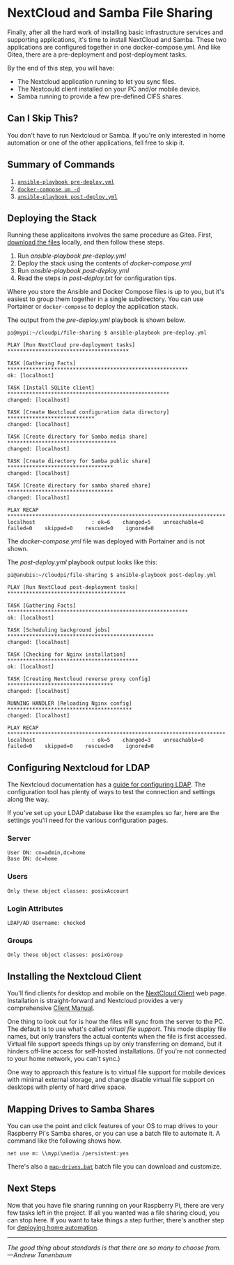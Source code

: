 # NextCloud and Samba File Sharing
Finally, after all the hard work of installing basic infrastructure services and supporting applications, it's time to install NextCloud and Samba. These two applications are configured together in one docker-compose.yml. And like Gitea, there are a pre-deployment and post-deployment tasks.

By the end of this step, you will have:
* The Nextcloud application running to let you sync files.
* The Nextcould client installed on your PC and/or mobile device.
* Samba running to provide a few pre-defined CIFS shares.

## Can I Skip This?
You don't have to run Nextcloud or Samba. If you're only interested in home automation or one of the other applications, fell free to skip it.

## Summary of Commands
1. [`ansible-playbook pre-deploy.yml`](https://github.com/DavesCodeMusings/CloudPi/blob/main/file-sharing/pre-deploy.yml)
2. [`docker-compose up -d`](https://github.com/DavesCodeMusings/CloudPi/blob/main/file-sharing/docker-compose.yml)
3. [`ansible-playbook post-deploy.yml`](https://github.com/DavesCodeMusings/CloudPi/blob/main/file-sharing/post-deploy.yml)

## Deploying the Stack
Running these applicaitons involves the same procedure as Gitea. First, [download the files](https://github.com/DavesCodeMusings/CloudPi/blob/main/file-sharing/) locally, and then follow these steps.

1. Run _ansible-playbook pre-deploy.yml_
2. Deploy the stack using the contents of _docker-compose.yml_
3. Run _ansible-playbook post-deploy.yml_
4. Read the steps in _post-deploy.txt_ for configuration tips.

Where you store the Ansible and Docker Compose files is up to you, but it's easiest to group them together in a single subdirectory. You can use Portainer or `docker-compose` to deploy the application stack.

The output from the _pre-deploy.yml_ playbook is shown below.

```
pi@mypi:~/cloudpi/file-sharing $ ansible-playbook pre-deploy.yml

PLAY [Run NextCloud pre-deployment tasks] ***************************************

TASK [Gathering Facts] **********************************************************
ok: [localhost]

TASK [Install SQLite client] ****************************************************
changed: [localhost]

TASK [Create Nextcloud configuration data directory] ****************************
changed: [localhost]

TASK [Create directory for Samba media share] ***********************************
changed: [localhost]

TASK [Create directory for Samba public share] **********************************
changed: [localhost]

TASK [Create directory for samba shared share] **********************************
changed: [localhost]

PLAY RECAP **********************************************************************
localhost                  : ok=6    changed=5    unreachable=0    failed=0    skipped=0    rescued=0    ignored=0
```

The _docker-compose.yml_ file was deployed with Portainer and is not shown.

The _post-deploy.yml_ playbook output looks like this:

```
pi@anubis:~/cloudpi/file-sharing $ ansible-playbook post-deploy.yml

PLAY [Run NextCloud post-deployment tasks] **************************************

TASK [Gathering Facts] **********************************************************
ok: [localhost]

TASK [Scheduling background jobs] ***********************************************
changed: [localhost]

TASK [Checking for Nginx installation] ******************************************
ok: [localhost]

TASK [Creating Nextcloud reverse proxy config] **********************************
changed: [localhost]

RUNNING HANDLER [Reloading Nginx config] ****************************************
changed: [localhost]

PLAY RECAP **********************************************************************
localhost                  : ok=5    changed=3    unreachable=0    failed=0    skipped=0    rescued=0    ignored=0
```

## Configuring Nextcloud for LDAP
The Nextcloud documentation has a [guide for configuring LDAP](https://docs.nextcloud.com/server/latest/admin_manual/configuration_user/user_auth_ldap.html). The configuration tool has plenty of ways to test the connection and settings along the way.

If you've set up your LDAP database like the examples so far, here are the settings you'll need for the various configuration pages.

### Server
```
User DN: cn=admin,dc=home
Base DN: dc=home
```

### Users
```
Only these object classes: posixAccount
```

### Login Attributes
```
LDAP/AD Username: checked
```

### Groups
```
Only these object classes: posixGroup
```

## Installing the Nextcloud Client
You'll find clients for desktop and mobile on the [NextCloud Client](https://nextcloud.com/clients/) web page. Installation is straight-forward and Nextcloud provides a very comprehensive [Client Manual](https://docs.nextcloud.com/desktop).

One thing to look out for is how the files will sync from the server to the PC. The default is to use what's called _virtual file support_. This mode display file names, but only transfers the actual contents when the file is first accessed. Virtual file support speeds things up by only transferring on demand, but it hinders off-line access for self-hosted installations. (If you're not connected to your home network, you can't sync.)

One way to approach this feature is to virtual file support for mobile devices with minimal external storage, and change disable virtual file support on desktops with plenty of hard drive space.

## Mapping Drives to Samba Shares
You can use the point and click features of your OS to map drives to your Raspberry Pi's Samba shares, or you can use a batch file to automate it. A command like the following shows how.

```
net use m: \\mypi\media /persistent:yes
```

There's also a [`map-drives.bat`](https://github.com/DavesCodeMusings/CloudPi/blob/main/file-sharing/map-drives.bat) batch file you can download and customize.

## Next Steps
Now that you have file sharing running on your Raspberry Pi, there are very few tasks left in the project. If all you wanted was a file sharing cloud, you can stop here. If you want to take things a step further, there's another step for [deploying home automation](deploy-home-automation-stack.md).

___

_The good thing about standards is that there are so many to choose from. &mdash;Andrew Tanenbaum_
